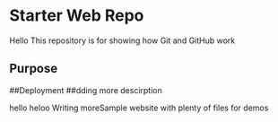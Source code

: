 # Starter Web Repo
Hello
This repository is for showing how Git and GitHub work

## Purpose

##Deployment
##dding more descirption

hello heloo
Writing moreSample website with plenty of files for demos
